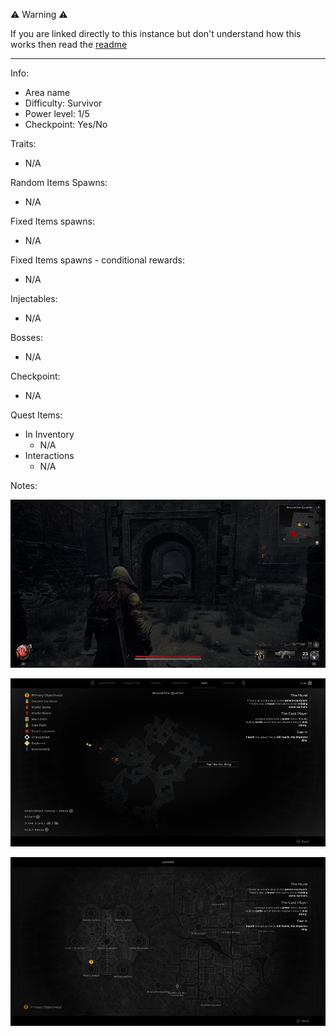 ⚠️ Warning ⚠️

If you are linked directly to this instance but don't understand how this works then read the [readme](https://github.com/razeedazee/remnant2-instances/blob/main/README.md)

<hr>

Info:

- Area name
- Difficulty: Survivor
- Power level: 1/5
- Checkpoint: Yes/No

Traits:

- N/A

Random Items Spawns:

- N/A

Fixed Items spawns:

- N/A

Fixed Items spawns - conditional rewards:

- N/A

Injectables:

- N/A

Bosses:

- N/A

Checkpoint:

- N/A

Quest Items:

- In Inventory
  - N/A
- Interactions
  - N/A

Notes:

>

![](info/info.png)

![](info/mini-map.png)

![](info/travel-map.png)
